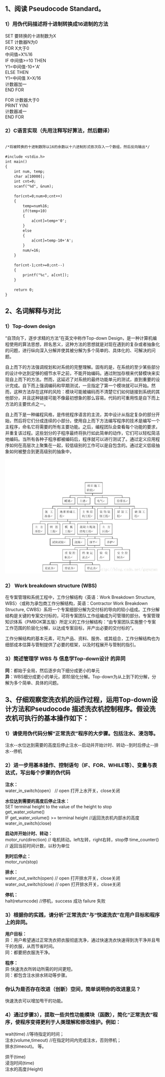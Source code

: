 ## 1、阅读 Pseudocode Standard。

### 1）用伪代码描述将十进制转换成16进制的方法 
SET 要转换的十进制数为X   
SET 计数器N为0  
FOR X大于0  
中间值=X%16  
IF 中间值>=10 THEN  
Y1=中间值-10+'A'  
ELSE THEN  
Y1=中间值
X=X/16  
计数器加一  
END FOR

FOR 计数器大于0  
PRINT Y(N)  
计数器减一  
END FOR

### 2）C语言实现（先用注释写好算法，然后翻译）  
```

/*将被转换的十进制数除以16的余数以十六进制形式依次存入一个数组，然后反向输出*/

#include <stdio.h>
int main()
{
	int num, temp;
	char a[10000];
	int cnt=0;
	scanf("%d", &num);
	
	for(cnt=0;num>0;cnt++)
	{
		temp=num%16;
		if(temp<10)
		{
			a[cnt]=temp+'0';
		}
		else
		{
			a[cnt]=temp-10+'A';
		}
		num/=16;
	}
	
	for(cnt-1;cnt>=0;cnt--)
	{
		printf("%c", a[cnt]);
	}
	
	return 0;
}

```
## 2、名词解释与对比  

### 1）Top-down design  
“自顶向下，逐步求精的方法”在英文中称作Top-down Design，是一种计算机编程使用的算法思想，顾名思义，这种方法的思想就是对现在遇到的复杂或者抽象化的问题，进行纵向深入分解并使其被分解为多个简单的、具体化的、可解决的问题。

自上而下的方法强调规划和对系统的完整理解。固有的是，在系统的至少某些部分的设计中达到足够的细节水平之前，不能开始编码。通过附加存根来代替模块来实现自上而下的方法。然而，这延迟了对系统的最终功能单元的测试，直到重要的设计完成。自下而上强调编码和早期测试，一旦指定了第一个模块就可以开始。然而，这种方法存在这样的风险：模块可能被编码而不清楚它们如何链接到系统的其他部分，并且这种链接可能不像最初想象的那么容易。代码的可重用性是自下而上方法的主要优点之一。  

自上而下是一种编程风格，是传统程序语言的主流，其中设计从指定复杂的部分开始，然后将它们分成连续的小部分。使用自上而下方法编写程序的技术是编写一个主程序，命名它将需要的所有主要功能。之后，编程团队会查看每个功能的要求，并重复该过程。这些划分的子程序最终将执行如此简单的动作，它们可以轻松简洁地编码。当所有各种子程序都被编码后，程序就可以进行测试了。通过定义应用程序如何在高层次上聚集在一起，较低级别的工作可以是自包含的。通过定义低级抽象如何被整合到更高级别的抽象中，

![](hw08-2.jpg)  

### 2） Work breakdown structure (WBS)  

在专案管理和系统工程中，工作分解结构〈英语：Work Breakdown Structure, WBS〉〈或称为承包商工作分解结构，英语：Contractor Work Breakdown Structure, CWBS〉系将一个专案细部分解为交付标的导向的较小组成。工作分解结构是关键的专案交付标的，可将专案团队工作组编成为可管理的部分。专案管理知识体系〈PMBOK第五版〉所定义的工作分解结构：“由专案团队实施整个专案工作范围的阶层化分解，以达成专案目标，并产出必要的交付标的”。

工作分解结构的基本元素，可为产品、资料、服务、或其组合，工作分解结构也为细部成本估算与管制提供了必要的框架，以及时程展开与管制的指引。
### 3）简述管理学 WBS 与 信息学Top-down设计 的异同  

**同**：都始于全局，然后逐步向下细分成更小的单元  
**异**：WBS细分成更小的单元，即阶层化分解。Top-down为从上到下的分解，分解为多个简单、具体的问题。  


## 3、仔细观察您洗衣机的运作过程，运用Top-down设计方法和Pseudocode 描述洗衣机控制程序。假设洗衣机可执行的基本操作如下：

### 1）请使用伪代码分解“正常洗衣”程序的大步骤。包括注水、浸泡等。  

注水--水位达到需要的高度后停止注水--启动并开始计时、转动--到时后停止--排水--停机

### 2）进一步用基本操作、控制语句（IF、FOR、WHILE等）、变量与表达式，写出每个步骤的伪代码   

**注水：**  
water_in_switch(open） // open 打开上水开关，close关闭 

**水位达到需要的高度后停止注水：**  
SET terminal height to the value of the height to stop    
get_water_volume()   
IF get_water_volume() >= terminal height  //返回洗衣机内部水的高度
water_in_switch(close) 

**启动并开始计时、转动：**  
motor_run(direction) // 电机转动。left左转，right右转，stop停
time_counter() // 返回当前时间计数，以秒为单位  

**到时后停止：**   
motor_run(stop)  

**排水：**  
water_out_switch(open) // open 打开排水开关，close关闭
water_out_switch(close) // open 打开排水开关，close关闭  

**停机：**  
halt(returncode) //停机，success 成功 failure 失败 



### 3）根据你的实践，请分析“正常洗衣”与“快速洗衣”在用户目标和程序上的异同。    

**用户目标：**  
异：用户希望通过正常洗衣把衣服彻底洗净，通过快速洗衣快速得到洗干净并且甩干的衣服，从而节省时间。  
同：都要把衣服洗干净。  

**程序：**  
异:快速洗衣所转动所需的时间更短。  
同：都包含注水排水转动等步骤。

### 你认为是否存在改进（创新）空间，简单说明你的改进意见？  

快速洗衣可以增加甩干的功能。  


### 4）通过步骤3），提取一些共性功能模块（函数），简化“正常洗衣”程序，使程序变得更利于人类理解和修改维护。例如：  

wait(time) //等待指定的时间；  
注水(volume,timeout) //在指定时间内完成注水，否则停机；  
排水(timeout)。 等。  

烘干(time)  
浸泡时间(time)  
注水的高度(Height)
